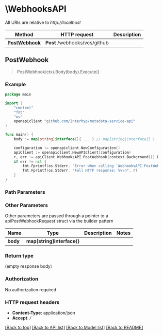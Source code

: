 # \WebhooksAPI

All URIs are relative to *http://localhost*

Method | HTTP request | Description
------------- | ------------- | -------------
[**PostWebhook**](WebhooksAPI.md#PostWebhook) | **Post** /webhooks/vcs/github | 



## PostWebhook

> PostWebhook(ctx).Body(body).Execute()



### Example

```go
package main

import (
	"context"
	"fmt"
	"os"
	openapiclient "github.com/Interhyp/metadata-service-api"
)

func main() {
	body := map[string]interface{}{ ... } // map[string]interface{} | 

	configuration := openapiclient.NewConfiguration()
	apiClient := openapiclient.NewAPIClient(configuration)
	r, err := apiClient.WebhooksAPI.PostWebhook(context.Background()).Body(body).Execute()
	if err != nil {
		fmt.Fprintf(os.Stderr, "Error when calling `WebhooksAPI.PostWebhook``: %v\n", err)
		fmt.Fprintf(os.Stderr, "Full HTTP response: %v\n", r)
	}
}
```

### Path Parameters



### Other Parameters

Other parameters are passed through a pointer to a apiPostWebhookRequest struct via the builder pattern


Name | Type | Description  | Notes
------------- | ------------- | ------------- | -------------
 **body** | **map[string]interface{}** |  | 

### Return type

 (empty response body)

### Authorization

No authorization required

### HTTP request headers

- **Content-Type**: application/json
- **Accept**: */*

[[Back to top]](#) [[Back to API list]](../README.md#documentation-for-api-endpoints)
[[Back to Model list]](../README.md#documentation-for-models)
[[Back to README]](../README.md)


